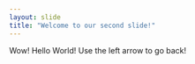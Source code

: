```yaml
---
layout: slide
title: "Welcome to our second slide!"
---
```

Wow! Hello World!
Use the left arrow to go back!
